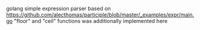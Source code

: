 golang simple expression parser based on https://github.com/alecthomas/participle/blob/master/_examples/expr/main.go
"floor" and "ceil" functions was additionally implemented here 
